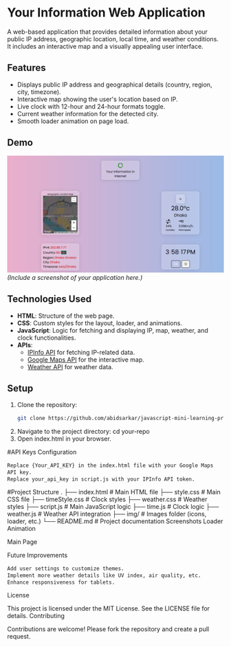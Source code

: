# Your Information Web Application

A web-based application that provides detailed information about your public IP address, geographic location, local time, and weather conditions. It includes an interactive map and a visually appealing user interface.

## Features

- Displays public IP address and geographical details (country, region, city, timezone).
- Interactive map showing the user's location based on IP.
- Live clock with 12-hour and 24-hour formats toggle.
- Current weather information for the detected city.
- Smooth loader animation on page load.

## Demo

![alt text](image.png)
*(Include a screenshot of your application here.)*

## Technologies Used

- **HTML**: Structure of the web page.
- **CSS**: Custom styles for the layout, loader, and animations.
- **JavaScript**: Logic for fetching and displaying IP, map, weather, and clock functionalities.
- **APIs**:
  - [IPInfo API](https://ipinfo.io/) for fetching IP-related data.
  - [Google Maps API](https://developers.google.com/maps) for the interactive map.
  - [Weather API](https://openweathermap.org/) for weather data.

## Setup

1. Clone the repository:
   ```bash
   git clone https://github.com/abidsarkar/javascript-mini-learning-project.git
2. Navigate to the project directory:
   cd your-repo
3. Open index.html in your browser.

#API Keys Configuration

    Replace {Your_API_KEY} in the index.html file with your Google Maps API key.
    Replace your_api_key in script.js with your IPInfo API token.
#Project Structure
.
├── index.html         # Main HTML file
├── style.css          # Main CSS file
├── timeStyle.css      # Clock styles
├── weather.css        # Weather styles
├── script.js          # Main JavaScript logic
├── time.js            # Clock logic
├── weather.js         # Weather API integration
├── img/               # Images folder (icons, loader, etc.)
└── README.md          # Project documentation
Screenshots
Loader Animation

Main Page

Future Improvements

    Add user settings to customize themes.
    Implement more weather details like UV index, air quality, etc.
    Enhance responsiveness for tablets.

License

This project is licensed under the MIT License. See the LICENSE file for details.
Contributing

Contributions are welcome! Please fork the repository and create a pull request.